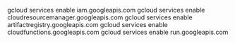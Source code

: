 gcloud services enable iam.googleapis.com
gcloud services enable cloudresourcemanager.googleapis.com
gcloud services enable artifactregistry.googleapis.com
gcloud services enable cloudfunctions.googleapis.com
gcloud services enable run.googleapis.com
